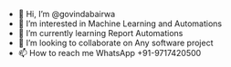- 👋 Hi, I’m @govindabairwa
- 👀 I’m interested in Machine Learning and Automations
- 🌱 I’m currently learning Report Automations
- 💞️ I’m looking to collaborate on Any software project
- 📫 How to reach me WhatsApp +91-9717420500

<!---
govindabairwa/govindabairwa is a ✨ special ✨ repository because its `README.md` (this file) appears on your GitHub profile.
You can click the Preview link to take a look at your changes.
--->
